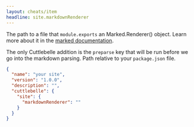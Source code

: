 ```yaml
---
layout: cheats/item
headline: site.markdownRenderer
---
```


The path to a file that `module.exports` an Marked.Renderer() object. Learn more about it in the
[marked documentation](https://github.com/chjj/marked#renderer).

The only Cuttlebelle addition is the `preparse` key that will be run before we go into the markdown parsing.
Path relative to your `package.json` file.

```json
{
  "name": "your site",
  "version": "1.0.0",
  "description": "",
  "cuttlebelle": {
    "site": {
      "markdownRenderer": ""
    }
  }
}
```
